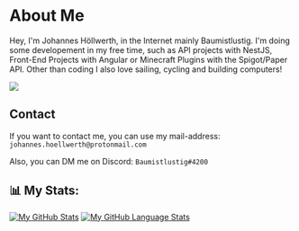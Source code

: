 # About Me
Hey, I'm Johannes Höllwerth, in the Internet mainly Baumistlustig. I'm doing some developement in my free time, such as API projects with NestJS,
Front-End Projects with Angular or Minecraft Plugins with the Spigot/Paper API. Other than coding I also love sailing, cycling and building computers!

![](https://komarev.com/ghpvc/?username=Baumistlustig&style=for-the-badge)

## Contact
If you want to contact me, you can use my mail-address: `johannes.hoellwerth@protonmail.com`

Also, you can DM me on Discord: `Baumistlustig#4200`

## 📊 My Stats:
[![My GitHub Stats](https://github-readme-stats.vercel.app/api/?username=baumistlustig&count_private=true&theme=tokyonight&showicons=true)]()
[![My GitHub Language Stats](https://github-readme-stats.vercel.app/api/top-langs/?username=baumistlustig&langs_count=5&theme=tokyonight)]()
